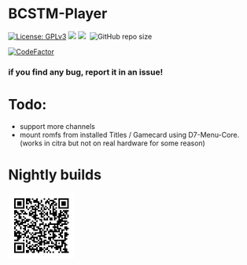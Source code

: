 # BCSTM-Player 

<a href="https://github.com/NPI-D7/BCSTM-Player/blob/main/LICENSE"> <img height="22" src="https://img.shields.io/badge/License-GPLv3-informational.svg?style=for-the-badge" alt="License: GPLv3"></a> <img height="22" src="https://img.shields.io/github/downloads/NPI-D7/BCSTM-Player/total.svg?style=for-the-badge"> <a href="https://github.com/NPI-D7/BCSTM-Player/releases"><img height="22" src="https://img.shields.io/github/tag/NPI-D7/BCSTM-Player.svg?style=for-the-badge"/></a>&nbsp;
<img alt="GitHub repo size" src="https://img.shields.io/github/repo-size/NPI-D7/BCSTM-Player?style=for-the-badge" height="22">

<a href="https://github.com/NPI-D7/BCSTM-Player/actions?query=workflow%3A%22Build+BCSTM-Player%22">
<a href="https://www.codefactor.io/repository/github/npi-d7/bcstm-player"><img src="https://www.codefactor.io/repository/github/npi-d7/bcstm-player/badge?logo=github&style=for-the-badge" alt="CodeFactor" height="22"/></a>
 


 ### if you find any bug, report it in an issue!
# Todo:
- support more channels
- mount romfs from installed Titles / Gamecard using D7-Menu-Core. (works in citra but not on real hardware for some reason)

# Nightly builds

<img src="https://raw.githubusercontent.com/NPI-D7/nightlys/master/builds/BCSTM-Player/BCSTM-Player.png">
